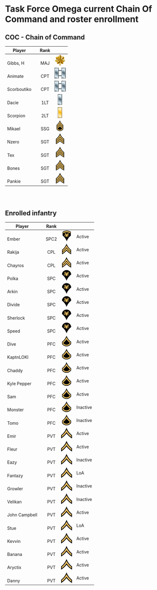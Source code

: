 # Task Force Omega current Chain Of Command and roster enrollment

## COC - Chain of Command
 
|Player||Rank|| 
| ----------- |-|:----:| :-: |
| </br>Gibbs, H    | | </br>MAJ  | ![](assets/images/Ranks/small/MAJ.png)|
| </br>Animate     | | </br>CPT  | ![](assets/images/Ranks/small/CPT.png)|
| </br>Scorboutiko | | </br>CPT  | ![](assets/images/Ranks/small/CPT.png)|
| </br>Dacie       | | </br>1LT  | ![](assets/images/Ranks/small/1LT.png)|
| </br>Scorpion    | | </br>2LT  | ![](assets/images/Ranks/small/2LT.png)|
| </br>Mikael      | | </br>SSG  | ![](assets/images/Ranks/small/SSGBlack.png)|
| </br>Nzero       | | </br>SGT  | ![](assets/images/Ranks/small/SGTBlack.png)|
| </br>Tex         | | </br>SGT  | ![](assets/images/Ranks/small/SGTBlack.png)|
| </br>Bones       | | </br>SGT  | ![](assets/images/Ranks/small/SGTBlack.png)|
| </br>Pankie      | | </br>SGT  | ![](assets/images/Ranks/small/SGTBlack.png)|

</br>
</br>

## Enrolled infantry

 
| Player        || Rank | |          |
| ----------- |-|:----:| :-: | -------- |
| </br>Ember         || </br>SPC2 | ![](assets/images/Ranks/small/SPC2Black.png) | Active   |
| </br>Rakija        || </br>CPL  | ![](assets/images/Ranks/small/CPLBlack.png) | Active   |
| </br>Chayros       || </br>CPL  | ![](assets/images/Ranks/small/CPLBlack.png) | Active   |
| </br>Polka         || </br>SPC  | ![](assets/images/Ranks/small/SPC1Black.png) | Active   |
| </br>Arkin         || </br>SPC  | ![](assets/images/Ranks/small/SPC1Black.png) | Active   |
| </br>Divide        || </br>SPC  | ![](assets/images/Ranks/small/SPC1Black.png) | Active   |
| </br>Sherlock      || </br>SPC  | ![](assets/images/Ranks/small/SPC1Black.png) | Active   |
| </br>Speed         || </br>SPC  | ![](assets/images/Ranks/small/SPC1Black.png) | Active   |
| </br>Dive          || </br>PFC  | ![](assets/images/Ranks/small/PFCBlack.png) | Active   |
| </br>KaptnLOKI     || </br>PFC  | ![](assets/images/Ranks/small/PFCBlack.png) | Active   |
| </br>Chaddy        || </br>PFC  | ![](assets/images/Ranks/small/PFCBlack.png) | Active   |
| </br>Kyle Pepper   || </br>PFC  | ![](assets/images/Ranks/small/PFCBlack.png) | Active   |
| </br>Sam           || </br>PFC  | ![](assets/images/Ranks/small/PFCBlack.png) | Active   |
| </br>Monster       || </br>PFC  | ![](assets/images/Ranks/small/PFCBlack.png) | Inactive |
| </br>Tomo          || </br>PFC  | ![](assets/images/Ranks/small/PFCBlack.png) | Inactive |
| </br>Emir          || </br>PVT  | ![](assets/images/Ranks/small/PVTBlack.png) | Active   |
| </br>Fleur         || </br>PVT  | ![](assets/images/Ranks/small/PVTBlack.png) | Active   |
| </br>Eazy          || </br>PVT  | ![](assets/images/Ranks/small/PVTBlack.png) | Inactive |
| </br>Fantazy       || </br>PVT  | ![](assets/images/Ranks/small/PVTBlack.png) | LoA      |
| </br>Growler       || </br>PVT  | ![](assets/images/Ranks/small/PVTBlack.png) | Inactive |
| </br>Velikan       || </br>PVT  | ![](assets/images/Ranks/small/PVTBlack.png) | Inactive |
| </br>John Campbell || </br>PVT  | ![](assets/images/Ranks/small/PVTBlack.png) | Active   |
| </br>Stue          || </br>PVT  | ![](assets/images/Ranks/small/PVTBlack.png) | LoA      |
| </br>Kevvin        || </br>PVT  | ![](assets/images/Ranks/small/PVTBlack.png) | Active   |
| </br>Banana        || </br>PVT  | ![](assets/images/Ranks/small/PVTBlack.png) | Active   |
| </br>Aryctix       || </br>PVT  | ![](assets/images/Ranks/small/PVTBlack.png) | Active   |
| </br>Danny         || </br>PVT  | ![](assets/images/Ranks/small/PVTBlack.png) | Active   |